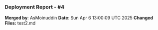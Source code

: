 ### Deployment Report - #4
**Merged by**: AsMoinuddin
**Date**: Sun Apr  6 13:00:09 UTC 2025
**Changed Files:**
test2.md
